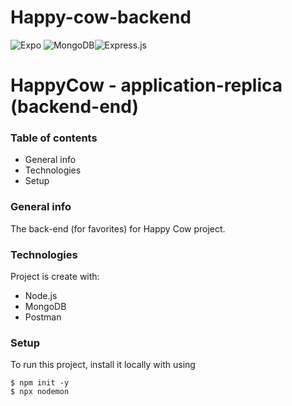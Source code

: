 # Happy-cow-backend
![Expo](https://img.shields.io/badge/expo-1C1E24?style=for-the-badge&logo=expo&logoColor=#D04A37) ![MongoDB](https://img.shields.io/badge/MongoDB-%234ea94b.svg?style=for-the-badge&logo=mongodb&logoColor=white)![Express.js](https://img.shields.io/badge/express.js-%23404d59.svg?style=for-the-badge&logo=express&logoColor=%2361DAFB)


# HappyCow - application-replica (backend-end)


### Table of contents

* General info
* Technologies
* Setup

### General info

The back-end (for favorites) for Happy Cow project.

### Technologies

Project is create with:

* Node.js
* MongoDB
* Postman


### Setup

To run this project, install it locally with using
```
$ npm init -y
$ npx nodemon
```
